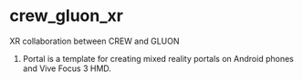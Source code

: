 # crew_gluon_xr
XR collaboration between CREW and GLUON
1. Portal is a template for creating mixed reality portals on Android phones and Vive Focus 3 HMD.
